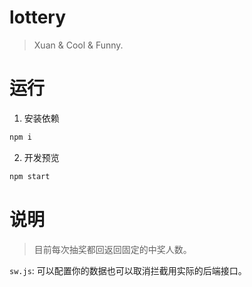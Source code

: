 # lottery
> Xuan & Cool & Funny.

# 运行

1. 安装依赖

```bash
npm i
```

2. 开发预览

```bash
npm start
```


# 说明
> 目前每次抽奖都回返回固定的中奖人数。

`sw.js`: 可以配置你的数据也可以取消拦截用实际的后端接口。
